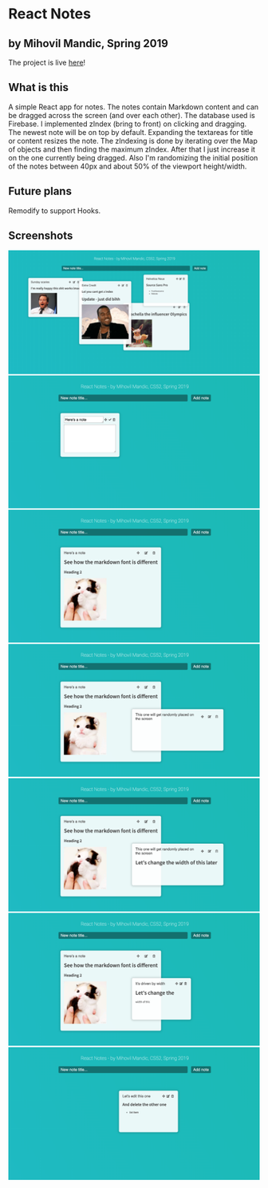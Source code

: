 # React Notes
## by Mihovil Mandic, Spring 2019

The project is live [here](http://mihovilm-cs52-lab3.surge.sh)!

## What is this
A simple React app for notes. The notes contain Markdown content and can be dragged across the screen (and over each other). The database used is Firebase.
I implemented zIndex (bring to front) on clicking and dragging. The newest note will be on top by default. 
Expanding the textareas for title or content resizes the note. 
The zIndexing is done by iterating over the Map of objects and then finding the maximum zIndex. After that I just increase it on the one currently being dragged.
Also I'm randomizing the initial position of the notes between 40px and about 50% of the viewport height/width.

## Future plans
Remodify to support Hooks.

## Screenshots
![](./img/screen0.png)
![](./img/screen1.png)
![](./img/screen2.png)
![](./img/screen3.png)
![](./img/screen4.png)
![](./img/screen5.png)
![](./img/screen6.png)
